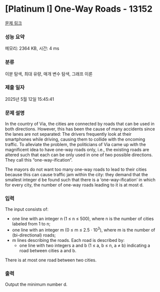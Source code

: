 # [Platinum I] One-Way Roads - 13152 

[문제 링크](https://www.acmicpc.net/problem/13152) 

### 성능 요약

메모리: 2364 KB, 시간: 4 ms

### 분류

이분 탐색, 최대 유량, 매개 변수 탐색, 그래프 이론

### 제출 일자

2025년 5월 12일 15:45:41

### 문제 설명

<p>In the country of Via, the cities are connected by roads that can be used in both directions. However, this has been the cause of many accidents since the lanes are not separated: The drivers frequently look at their smartphones while driving, causing them to collide with the oncoming traffic. To alleviate the problem, the politicians of Via came up with the magnificent idea to have one-way roads only, i.e., the existing roads are altered such that each can be only used in one of two possible directions. They call this “one-way-ification”.</p>

<p>The mayors do not want too many one-way roads to lead to their cities because this can cause traffic jam within the city: they demand that the smallest integer d be found such that there is a ‘one-way-ification’ in which for every city, the number of one-way roads leading to it is at most d.</p>

### 입력 

 <p>The input consists of:</p>

<ul>
	<li>one line with an integer n (1 ≤ n ≤ 500), where n is the number of cities labeled from 1 to n;</li>
	<li>one line with an integer m (0 ≤ m ≤ 2.5 · 10<sup>3</sup>), where m is the number of (bi-directional) roads;</li>
	<li>m lines describing the roads. Each road is described by:
	<ul>
		<li>one line with two integers a and b (1 ≤ a, b ≤ n, a ≠ b) indicating a road between cities a and b.</li>
	</ul>
	</li>
</ul>

<p>There is at most one road between two cities.</p>

### 출력 

 <p>Output the minimum number d.</p>

